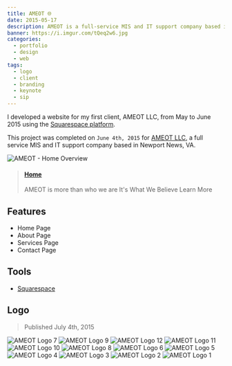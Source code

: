 ```yaml
---
title: AMEOT 🌐
date: 2015-05-17
description: AMEOT is a full-service MIS and IT support company based in Newport News, VA.
banner: https://i.imgur.com/tQeq2w6.jpg
categories:
  - portfolio
  - design
  - web
tags:
  - logo
  - client
  - branding
  - keynote
  - sip
---
```


I developed a website for my first client, AMEOT LLC, from May to June 2015 using the [Squarespace platform](https://squarespace.com "Squarespace").

This project was completed on `June 4th, 2015` for [AMEOT LLC](https://www.ameot.com "AMEOT"), a full service MIS and IT support company based in Newport News, VA.

![AMEOT - Home Overview](https://fvcproductions.files.wordpress.com/2015/09/ameot-home-overview.png)

<blockquote class="embedly-card"><h4><a href="https://www.ameot.com">Home</a></h4><p>AMEOT is more than who we are It's What We Believe Learn More</p></blockquote>
<script async src="//cdn.embedly.com/widgets/platform.js" charset="UTF-8"></script>

## Features

* Home Page
* About Page
* Services Page
* Contact Page

## Tools

* [Squarespace](https://www.squarespace.com/ "Squarespace")

## Logo

> Published July 4th, 2015

![AMEOT Logo 7](https://i.imgur.com/tQeq2w6.jpg)
![AMEOT Logo 9](https://i.imgur.com/elkGlM9.jpg)
![AMEOT Logo 12](https://i.imgur.com/s0dF6uq.jpg)
![AMEOT Logo 11](https://i.imgur.com/2WVPlcZ.jpg)
![AMEOT Logo 10](https://i.imgur.com/wVDeDZe.jpg)
![AMEOT Logo 8](https://i.imgur.com/rQohltw.jpg)
![AMEOT Logo 6](https://i.imgur.com/q65VD32.jpg)
![AMEOT Logo 5](https://i.imgur.com/YdtY2Z9.jpg)
![AMEOT Logo 4](https://i.imgur.com/YhDuDBK.jpg)
![AMEOT Logo 3](https://i.imgur.com/P37zIpF.jpg)
![AMEOT Logo 2](https://i.imgur.com/Ns8JBfA.jpg)
![AMEOT Logo 1](https://i.imgur.com/o2bOavP.jpg)
